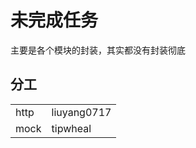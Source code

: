# 未完成任务
主要是各个模块的封装，其实都没有封装彻底

## 分工
<table>
<tr>
<td>http</td><td>liuyang0717</td>
</tr>
<tr>
<td>mock</td><td>tipwheal</td>
</tr>
</table>
